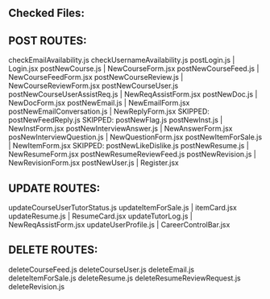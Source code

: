 Checked Files:
-------------------------------------------------------

POST ROUTES:
-------------------------------------------------------
checkEmailAvailability.js
checkUsernameAvailability.js
postLogin.js | Login.jsx
postNewCourse.js | NewCourseForm.jsx
postNewCourseFeed.js | NewCourseFeedForm.jsx
postNewCourseReview.js | NewCourseReviewForm.jsx
postNewCourseUser.js
postNewCourseUserAssistReq.js | NewReqAssistForm.jsx
postNewDoc.js | NewDocForm.jsx
postNewEmail.js | NewEmailForm.jsx
postNewEmailConversation.js | NewReplyForm.jsx
SKIPPED: postNewFeedReply.js
SKIPPED: postNewFlag.js
postNewInst.js | NewInstForm.jsx
postNewInterviewAnswer.js | NewAnswerForm.jsx
posNewInterviewQuestion.js | NewQuestionForm.jsx
postNewItemForSale.js | NewItemForm.jsx
SKIPPED: postNewLikeDislike.js
postNewResume.js | NewResumeForm.jsx
postNewResumeReviewFeed.js
postNewRevision.js | NewRevisionForm.jsx
postNewUser.js | Register.jsx

UPDATE ROUTES:
-------------------------------------------------------
updateCourseUserTutorStatus.js
updateItemForSale.js | itemCard.jsx
updateResume.js | ResumeCard.jsx
updateTutorLog.js | NewReqAssistForm.jsx
updateUserProfile.js | CareerControlBar.jsx

DELETE ROUTES:
-------------------------------------------------------
deleteCourseFeed.js
deleteCourseUser.js
deleteEmail.js
deleteItemForSale.js
deleteResume.js
deleteResumeReviewRequest.js
deleteRevision.js
